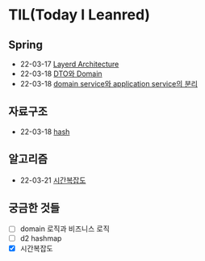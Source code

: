 # TIL(Today I Leanred)

## Spring
+ 22-03-17 [Layerd Architecture](https://hunnycombo.github.io/spring/spring-architecture/)
+ 22-03-18 [DTO와 Domain](https://hunnycombo.github.io/spring/spring-domain_DTO/)
+ 22-03-18 [domain service와 application service의 분리](https://hunnycombo.github.io/spring/spring-domain_service/)

## 자료구조
+ 22-03-18 [hash](https://hunnycombo.github.io/data_structure/data_structure-hash/)

## 알고리즘
+ 22-03-21 [시간복잡도](https://hunnycombo.github.io/algorithm/algorithm-time_complexity/)

## 궁금한 것들
- [ ] domain 로직과 비즈니스 로직
- [ ] d2 hashmap
- [x] 시간복잡도

